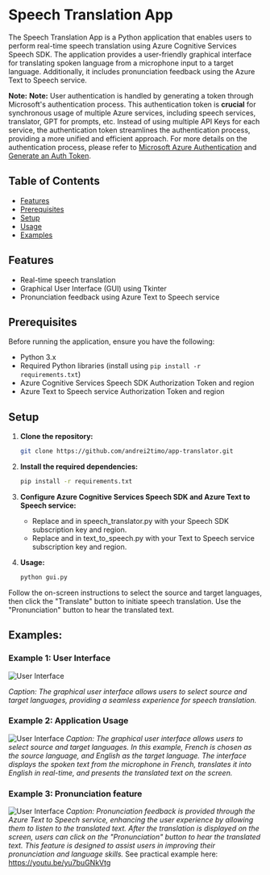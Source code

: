 # Speech Translation App

The Speech Translation App is a Python application that enables users to perform real-time speech translation using Azure Cognitive Services Speech SDK. The application provides a user-friendly graphical interface for translating spoken language from a microphone input to a target language. Additionally, it includes pronunciation feedback using the Azure Text to Speech service.

**Note:** **Note:** User authentication is handled by generating a token through Microsoft's authentication process. This authentication token is **crucial** for synchronous usage of multiple Azure services, including speech services, translator, GPT for prompts, etc. Instead of using multiple API Keys for each service, the authentication token streamlines the authentication process, providing a more unified and efficient approach. For more details on the authentication process, please refer to [Microsoft Azure Authentication](https://docs.microsoft.com/en-us/azure/cognitive-services/authentication?tabs=python) and [Generate an Auth Token](https://learn.microsoft.com/en-us/azure/energy-data-services/how-to-generate-auth-token).

## Table of Contents

- [Features](#features)
- [Prerequisites](#prerequisites)
- [Setup](#setup)
- [Usage](#usage)
- [Examples](#examples)


## Features

- Real-time speech translation
- Graphical User Interface (GUI) using Tkinter
- Pronunciation feedback using Azure Text to Speech service

## Prerequisites

Before running the application, ensure you have the following:

- Python 3.x
- Required Python libraries (install using `pip install -r requirements.txt`)
- Azure Cognitive Services Speech SDK Authorization Token and region
- Azure Text to Speech service Authorization Token and region

## Setup

1. **Clone the repository:**

   ```bash
   git clone https://github.com/andrei2timo/app-translator.git

2. **Install the required dependencies:**
   ```bash
   pip install -r requirements.txt

3. **Configure Azure Cognitive Services Speech SDK and Azure Text to Speech service:**
   - Replace <your-speech-sdk-key> and <your-speech-sdk-region> in speech_translator.py with your Speech SDK subscription key and region.
   - Replace <your-text-to-speech-key> and <your-text-to-speech-region> in text_to_speech.py with your Text to Speech service subscription key and region.

4. **Usage:**
   
   ```bash
   python gui.py
   
Follow the on-screen instructions to select the source and target languages, then click the "Translate" button to initiate speech translation. Use the "Pronunciation" button to hear the translated text.

## Examples:
   ### Example 1: User Interface
   ![User Interface](./images/main-interface.PNG)

   *Caption: The graphical user interface allows users to select source and target languages, providing a seamless experience for speech translation.*

   ### Example 2: Application Usage
   ![User Interface](./images/usage.PNG)
*Caption: The graphical user interface allows users to select source and target languages. In this example, French is chosen as the source language, and English as the target language. The interface displays the spoken text from the microphone in French, translates it into English in real-time, and presents the translated text on the screen.*

   ### Example 3: Pronunciation feature
   ![User Interface](./images/pronunciation.PNG)
*Caption: Pronunciation feedback is provided through the Azure Text to Speech service, enhancing the user experience by allowing them to listen to the translated text. After the translation is displayed on the screen, users can click on the "Pronunciation" button to hear the translated text. This feature is designed to assist users in improving their pronunciation and language skills.* See practical example here: https://youtu.be/yu7buGNkVtg
